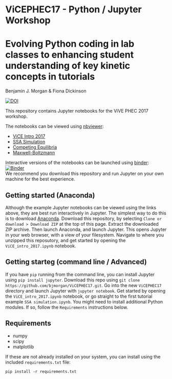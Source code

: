 # ViCEPHEC17 - Python / Jupyter Workshop

# Evolving Python coding in lab classes to enhancing student understanding of key kinetic concepts in tutorials

Benjamin J. Morgan & Fiona Dickinson

[![DOI](https://zenodo.org/badge/101063504.svg)](https://zenodo.org/badge/latestdoi/101063504)

This repository contains Jupyter notebooks for the ViVE PHEC 2017 workshop.

The notebooks can be viewed using [nbviewer](http://nbviewer.jupyter.org/):

- [ViCE Intro 2017](http://nbviewer.jupyter.org/github/bjmorgan/ViCEPHEC17/blob/master/ViCE_intro_2017.ipynb)
- [SSA Simulation](http://nbviewer.jupyter.org/github/bjmorgan/ViCEPHEC17/blob/master/SSA_simulation.ipynb)
- [Competing Equilibria](http://nbviewer.jupyter.org/github/bjmorgan/ViCEPHEC17/blob/master/Competing%20Equilibria.ipynb)
- [Maxwell-Boltzmann](http://nbviewer.jupyter.org/github/bjmorgan/ViCEPHEC17/blob/master/Maxwell-Boltzmann.ipynb)

Interactive versions of the notebooks can be launched using [binder](http://mybinder.org):  
[![Binder](http://mybinder.org/badge.svg)](http://beta.mybinder.org/repo/bjmorgan/ViCEPHEC17)  
We recommend you download this repository and run Jupyter on your own machine for the best experience.

## Getting started (Anaconda)

Although the example Jupyter notebooks can be viewed using the links above, they are best run interactively in Jupyter. The simplest way to do this is to download [Anaconda](https://www.continuum.io/downloads). Download this repository, by selecting `Clone or download > Download ZIP` at the top of this page. Extract the downloaded ZIP archive. Then launch Anaconda, and launch Jupyter. This opens Jupyter in your web browser, with a view of your filesystem. Navigate to where you unzipped this reposutory, and get started by opening the `ViCE_intro_2017.ipynb` notebook.

## Getting starteg (command line / Advanced)

If you have `pip` running from the command line, you can install Jupyter using `pip install jupyter`. Download this repo using `git clone https://github.com/bjmorgan/ViCEPHEC17.git`. Go into the new `ViCEPHEC17` directory and launch Jupyter with `jupyter notebook`. Get started by opening the `ViCE_intro_2017.ipynb` notebook, or go straight to the first tutorial example `SSA simulation.ipynb`. You might need to install additional Python modules. If so, follow the `Requirements` instructions below.

## Requirements

- numpy
- scipy
- matplotlib

If these are not already installed on your system, you can install using the included `requirements.txt` file:

```
pip install -r requirements.txt
```

